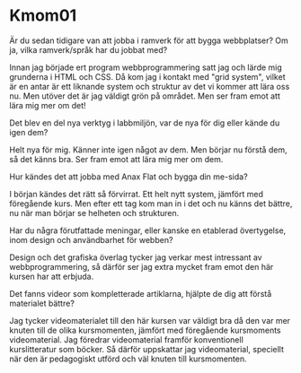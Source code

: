 Kmom01
===============================

Är du sedan tidigare van att jobba i ramverk för att bygga webbplatser? Om ja, vilka ramverk/språk har du jobbat med?

Innan jag började ert program webbprogrammering satt jag och lärde mig grunderna i HTML och CSS. Då kom jag i kontakt med "grid system", vilket är en antar är ett liknande system och struktur av det vi kommer att lära oss nu. Men utöver det är jag väldigt grön på området. Men ser fram emot att lära mig mer om det!

Det blev en del nya verktyg i labbmiljön, var de nya för dig eller kände du igen dem?

Helt nya för mig. Känner inte igen något av dem. Men börjar nu förstå dem, så det känns bra. Ser fram emot att lära mig mer om dem.

Hur kändes det att jobba med Anax Flat och bygga din me-sida?

I början kändes det rätt så förvirrat. Ett helt nytt system, jämfört med föregående kurs. Men efter ett tag kom man in i det och nu känns det bättre, nu när man börjar se helheten och strukturen.

Har du några förutfattade meningar, eller kanske en etablerad övertygelse, inom design och användbarhet för webben?

Design och det grafiska överlag tycker jag verkar mest intressant av webbprogrammering, så därför ser jag extra mycket fram emot den här kursen har att erbjuda.

Det fanns videor som kompletterade artiklarna, hjälpte de dig att förstå materialet bättre?

Jag tycker videomaterialet till den här kursen var väldigt bra då den var mer knuten till de olika kursmomenten, jämfört med föregående kursmoments videomaterial. Jag föredrar videomaterial framför konventionell kurslitteratur som böcker. Så därför uppskattar jag videomaterial, speciellt när den är pedagogiskt utförd och väl knuten till kursmomenten.
